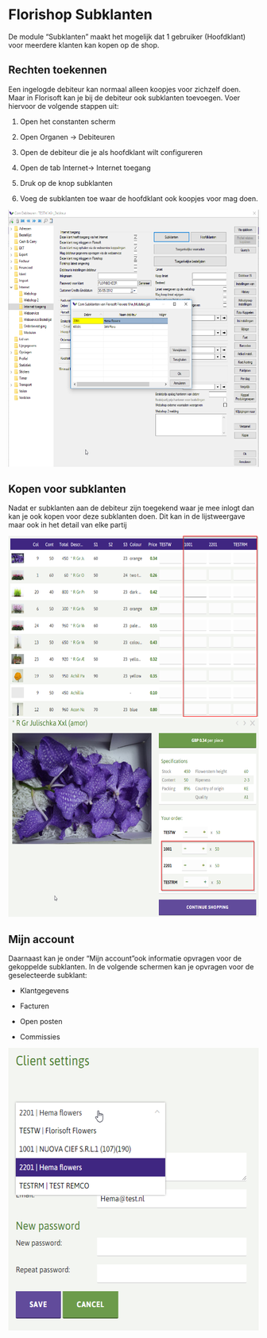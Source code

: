 # Florishop Subklanten

De module “Subklanten” maakt het mogelijk dat 1 gebruiker (Hoofdklant)
voor meerdere klanten kan kopen op de shop.

## Rechten toekennen

Een ingelogde debiteur kan normaal alleen koopjes voor zichzelf doen.
Maar in Florisoft kan je bij de debiteur ook subklanten toevoegen. Voer
hiervoor de volgende stappen uit:

1.  Open het constanten scherm

2.  Open Organen -&gt; Debiteuren

3.  Open de debiteur die je als hoofdklant wilt configureren

4.  Open de tab Internet-&gt; Internet toegang

5.  Druk op de knop subklanten

6.  Voeg de subklanten toe waar de hoofdklant ook koopjes voor mag doen.

<img src=".Subklanten NL\media\image1.png" style="width:6.26806in;height:5.39375in" />

## Kopen voor subklanten

Nadat er subklanten aan de debiteur zijn toegekend waar je mee inlogt
dan kan je ook kopen voor deze subklanten doen. Dit kan in de
lijstweergave maar ook in het detail van elke partij

<img src=".Subklanten NL\media\image2.png" style="width:6.26806in;height:3.78958in" />

<img src=".Subklanten NL\media\image3.png" style="width:6.26806in;height:4.16875in" />

## Mijn account

Daarnaast kan je onder “Mijn account”ook informatie opvragen voor de
gekoppelde subklanten. In de volgende schermen kan je opvragen voor de
geselecteerde subklant:

-   Klantgegevens

-   Facturen

-   Open posten

-   Commissies

<img src=".Subklanten NL\media\image4.png" style="width:6.00084in;height:5.92791in" />
